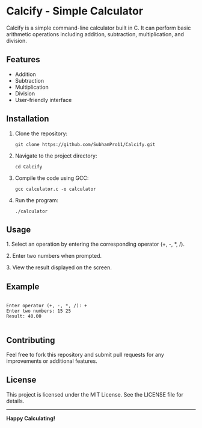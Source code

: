 <!DOCTYPE html>
<html lang="en">
<head>
  <meta charset="UTF-8" />
  <meta name="viewport" content="width=device-width, initial-scale=1.0" />
</head>
<body>
  <h1>Calcify - Simple Calculator</h1>
  <p>Calcify is a simple command-line calculator built in C. It can perform basic arithmetic operations including addition, subtraction, multiplication, and division.</p>

  <h2>Features</h2>
  <ul>
    <li>Addition</li>
    <li>Subtraction</li>
    <li>Multiplication</li>
    <li>Division</li>
    <li>User-friendly interface</li>
  </ul>

  <h2>Installation</h2>
  <ol>
    <li>Clone the repository:
      <pre><code>git clone https://github.com/SubhamPro11/Calcify.git</code></pre>
    </li>
    <li>Navigate to the project directory:
      <pre><code>cd Calcify</code></pre>
    </li>
    <li>Compile the code using GCC:
      <pre><code>gcc calculator.c -o calculator</code></pre>
    </li>
    <li>Run the program:
      <pre><code>./calculator</code></pre>
    </li>
  </ol>

  <h2>Usage</h2>
  <p>1. Select an operation by entering the corresponding operator (+, -, *, /).</p>
  <p>2. Enter two numbers when prompted.</p>
  <p>3. View the result displayed on the screen.</p>

  <h2>Example</h2>
  <pre><code>
Enter operator (+, -, *, /): +
Enter two numbers: 15 25
Result: 40.00
  </code></pre>

  <h2>Contributing</h2>
  <p>Feel free to fork this repository and submit pull requests for any improvements or additional features.</p>

  <h2>License</h2>
  <p>This project is licensed under the MIT License. See the LICENSE file for details.</p>

  <hr />
  <p><strong>Happy Calculating!</strong></p>
</body>
</html>

